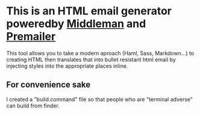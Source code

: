 # This is an HTML email generator poweredby [Middleman](http://middlemanapp.com/getting-started/welcome/) and [Premailer](http://premailer.dialect.ca/)

This tool allows you to take a modern aproach (Haml, Sass, Markdown...) to creating HTML then
translates that into bullet resistant html email by injecting styles
into the appropriate places inline.

## For convenience sake
I created a "build.command" file so that people who are "terminal adverse" can build from finder.
